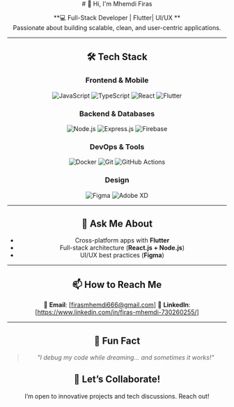 
<div align="center" style="margin-top:-50px;">
# 👋 Hi, I'm Mhemdi Firas

**💻 Full-Stack Developer | Flutter| UI/UX **  
Passionate about building scalable, clean, and user-centric applications.  

---

## 🛠️ Tech Stack  

### **Frontend & Mobile**  
![JavaScript](https://img.shields.io/badge/-JavaScript-F7DF1E?logo=javascript&logoColor=black)
![TypeScript](https://img.shields.io/badge/-TypeScript-3178C6?logo=typescript)
![React](https://img.shields.io/badge/-React-61DAFB?logo=react)
![Flutter](https://img.shields.io/badge/-Flutter-02569B?logo=flutter)  

### **Backend & Databases**  
![Node.js](https://img.shields.io/badge/-Node.js-339933?logo=node.js)
![Express.js](https://img.shields.io/badge/-Express.js-000000?logo=express)
![Firebase](https://img.shields.io/badge/-Firebase-FFCA28?logo=firebase)  

### **DevOps & Tools**  
![Docker](https://img.shields.io/badge/-Docker-2496ED?logo=docker)
![Git](https://img.shields.io/badge/-Git-F05032?logo=git)
![GitHub Actions](https://img.shields.io/badge/-GitHub_Actions-2088FF?logo=github-actions)  

### **Design**  
![Figma](https://img.shields.io/badge/-Figma-F24E1E?logo=figma)
![Adobe XD](https://img.shields.io/badge/-Adobe_XD-FF61F6?logo=adobe-xd)  

---

## 💬 Ask Me About  
- Cross-platform apps with **Flutter**  
- Full-stack architecture (**React.js + Node.js**)  
- UI/UX best practices (**Figma**)  

---

## 📫 How to Reach Me  
📧 **Email**: [firasmhemdi666@gmail.com]
🔗 **LinkedIn**: [https://www.linkedin.com/in/firas-mhemdi-730260255/]

---

## 🎉 Fun Fact  
> *"I debug my code while dreaming... and sometimes it works!"*  

## 🤝 Let’s Collaborate!  
I’m open to innovative projects and tech discussions. Reach out!  

